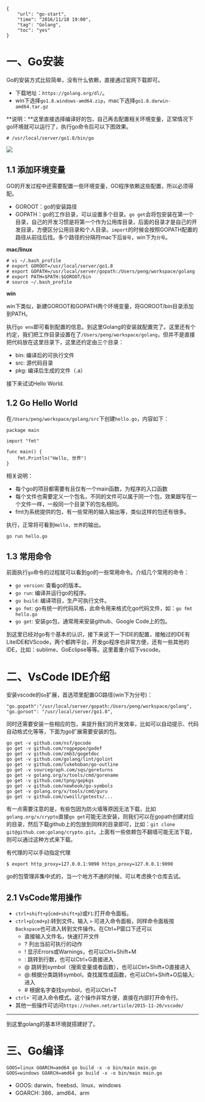 ```
{
    "url": "go-start",
    "time": "2016/11/10 19:00",
    "tag": "Golang",
    "toc": "yes"
}
```

# 一、Go安装
Go的安装方式比较简单，没有什么依赖，直接通过官网下载即可。

- 下载地址：`https://golang.org/dl/`。
- win下选择`go1.8.windows-amd64.zip`，mac下选择`go1.8.darwin-amd64.tar.gz`

**说明：**这里直接选择编译好的包，自己再去配置相关环境变量，正常情况下go环境就可以运行了，执行go命令后可以下图效果。

```
# /usr/local/server/go1.8/bin/go
```

![](../../static/uploads/golang-start.png)


## 1.1 添加环境变量
GO的开发过程中还需要配置一些环境变量，GO程序依赖这些配置，所以必须得配。

- GOROOT：go的安装路径
- GOPATH：go的工作目录，可以设置多个目录。`go get`会将包安装在第一个目录，自己的开发习惯是将第一个作为公用库目录，后面的目录才是自己的开发目录，方便区分公用目录和个人目录。`import`的时候会按照GOPATH配置的路径从前往后找。多个路径的分隔符mac下后`冒号`，win下为`分号`。

**mac/linux**

```
# vi ~/.bash_profile
# export GOROOT=/usr/local/server/go1.8
# export GOPATH=/usr/local/server/gopath:/Users/peng/workspace/golang
# export PATH=$PATH:$GOROOT/bin
# source ~/.bash_profile
```

**win**

win下类似，新建GOROOT和GOPATH两个环境变量，将GOROOT/bin目录添加到PATH。

执行`go env`即可看到配置的信息。到这里Golang的安装就配置完了。这里还有个约定，我们把工作目录设置在了`/Users/peng/workspace/golang`，但并不是直接把代码放在这里目录下，这里还约定由三个目录：

- bin: 编译后的可执行文件
- src: 源代码目录
- pkg: 编译后生成的文件（.a）

接下来试试Hello World.

## 1.2 Go Hello World

在`/Users/peng/workspace/golang/src`下创建`hello.go`，内容如下：

```
package main

import "fmt"

func main() {
    fmt.Println("Hello, 世界")
}
```

相关说明：

- 每个go的项目都需要有且仅有一个main函数，为程序的入口函数
- 每个文件也需要定义一个包名，不同的文件可以属于同一个包，效果跟写在一个文件一样，一般同一个目录下的包名相同。
- fmt为系统提供的包，有一些常用的输入输出等，类似这样的包还有很多。

执行，正常将可看到`Hello, 世界`的输出。

``
go run hello.go
``

## 1.3 常用命令
前面执行`go`命令的过程就可以看到go的一些常用命令。介绍几个常用的命令：

- `go version`: 查看go的版本。
- `go run`: 编译并运行go的程序。
- `go build`: 编译项目，生产可执行文件。
- `go fmt`: go有统一的代码风格，此命令用来格式化go代码文件，如：`go fmt hello.go`
- `go get`: 安装go包，通常用来安装github、Google Code上的包。

到这里已经对go有个基本的认识，接下来说下一下IDE的配置，接触过的IDE有LiteIDE和VScode，两个都跨平台，开发go程序也非常方便，还有一些其他的IDE，比如：sublime、GoEclipse等等。这里着重介绍下vscode。

# 二、VsCode IDE介绍
安装vscode的`Go`扩展，首选项里配置GO路径(win下为分号)：

```
"go.gopath":"/usr/local/server/gopath:/Users/peng/workspace/golang",
"go.goroot": "/usr/local/server/go1.8",
```

同时还需要安装一些相应的包，来提升我们的开发效率，比如可以自动提示、代码自动格式化等等，下面为go扩展需要安装的包。

```
go get -v github.com/nsf/gocode
go get -v github.com/rogpeppe/godef
go get -v github.com/zmb3/gogetdoc
go get -v github.com/golang/lint/golint
go get -v github.com/lukehoban/go-outline
go get -v sourcegraph.com/sqs/goreturns
go get -v golang.org/x/tools/cmd/gorename
go get -v github.com/tpng/gopkgs
go get -v github.com/newhook/go-symbols
go get -v golang.org/x/tools/cmd/guru
go get -v github.com/cweill/gotests/...
```

有一点需要注意的是，有些包因为防火墙等原因无法下载，比如`golang.org/x/crypto`直接`go get`可能无法安装，则我们可以在gopath创建对应的目录，然后下载github上的包放到同样的目录即可，比如：`git clone git@github.com:golang/crypto.git`。上面有一些依赖包不翻墙可能无法下载， 则可以通过这种方式来下载。

有代理的可以手动指定代理

```
$ export http_proxy=127.0.0.1:9090 https_proxy=127.0.0.1:9090
```

go的包管理非集中式的，当一个地方不通的时候，可以考虑换个仓库去试。

## 2.1 VsCode常用操作

- `ctrl+shift+p`(`cmd+shift+p`)或`F1`:打开命令面板。
- `ctrl+p`(`cmd+p`):转到文件。输入 `>` 可进入命令面板，同样命令面板按`Backspace`也可进入转到文件操作。在Ctrl+P窗口下还可以
	- 直接输入文件名，快速打开文件
	- ? 列出当前可执行的动作
	- ! 显示Errors或Warnings，也可以Ctrl+Shift+M
	- : 跳转到行数，也可以Ctrl+G直接进入
	- @ 跳转到symbol（搜索变量或者函数），也可以Ctrl+Shift+O直接进入
	- @:根据分类跳转symbol，查找属性或函数，也可以Ctrl+Shift+O后输入:进入
	- \# 根据名字查找symbol，也可以Ctrl+T 
- `` ctrl+` ``可进入命令模式。这个操作非常方便，直接在内部打开命令行。
- 其他一些操作可访问`https://nshen.net/article/2015-11-20/vscode/`

- - - - - - 
到这里golang的基本环境就搭建好了。

# 三、Go编译

```
GOOS=linux GOARCH=amd64 go build -x -o bin/main main.go
GOOS=windows GOARCH=amd64 go build -x -o bin/main main.go
```

- GOOS: darwin、freebsd、linux、windows
- GOARCH: 386、amd64、arm